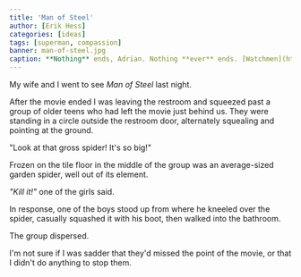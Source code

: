 ```yaml
---
title: 'Man of Steel'
author: [Erik Hess]
categories: [ideas]
tags: [superman, compassion]
banner: man-of-steel.jpg
caption: **Nothing** ends, Adrian. Nothing **ever** ends. [Watchmen](http://www.amazon.com/Watchmen-Alan-Moore/dp/1401219268/ref=sr_1_2?ie=UTF8&qid=1372088570&sr=8-2&keywords=watchmen)
---
```


My wife and I went to see *Man of Steel* last night.

After the movie ended I was leaving the restroom and squeezed past a group of older teens who had left the movie just behind us. They were standing in a circle outside the restroom door, alternately squealing and pointing at the ground.

"Look at that gross spider! It's so big!"

Frozen on the tile floor in the middle of the group was an average-sized garden spider, well out of its element.

*"Kill it!"* one of the girls said. 

In response, one of the boys stood up from where he kneeled over the spider, casually squashed it with his boot, then walked into the bathroom. 

The group dispersed.

I'm not sure if I was sadder that they'd missed the point of the movie, or that I didn't do anything to stop them.